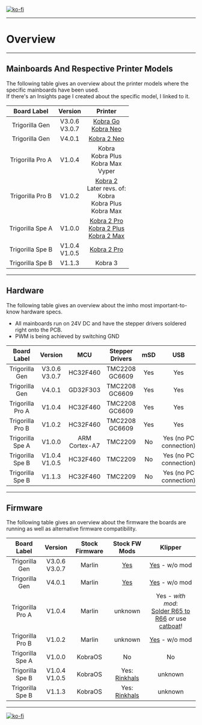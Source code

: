 <link rel=”manifest” href=”docs/manifest.webmanifest”>

[![ko-fi](https://ko-fi.com/img/githubbutton_sm.svg)](https://ko-fi.com/U6U5NPB51)  

---  

# Overview  


---

## Mainboards And Respective Printer Models 

The following table gives an overview about the printer models where the specific mainboards have been used.  
If there's an Insights page I created about the specific model, I linked to it.   

| Board Label | Version | Printer |
|:-----------:|:-------:|:-------:|
| Trigorilla Gen | V3.0.6 <br> V3.0.7 | [Kobra Go](https://1coderookie.github.io/KobraGoNeoInsights/hardware/mainboard/#trigorilla-v_306-stock) <br> [Kobra Neo](https://1coderookie.github.io/KobraGoNeoInsights/hardware/mainboard/#trigorilla-v_306-stock) |
| Trigorilla Gen | V4.0.1 | [Kobra 2 Neo](https://1coderookie.github.io/Kobra2NeoInsights/hardware/mainboard/#trigorilla-v_401-stock) | 
| Trigorilla Pro A | V1.0.4 | Kobra <br> Kobra Plus <br> Kobra Max <br> Vyper | 
| Trigorilla Pro B | V1.0.2 | [Kobra 2](https://1coderookie.github.io/Kobra2Insights/hardware/mainboard/#trigorilla-pro-b-v_102-stock) <br> Later revs. of: <br> Kobra <br> Kobra Plus <br> Kobra Max | 
| Trigorilla Spe A | V1.0.0 | [Kobra 2 Pro](https://1coderookie.github.io/Kobra2ProInsights/hardware/mainboard/#trigorilla_spe_a_v100-stock) <br> [Kobra 2 Plus](https://1coderookie.github.io/Kobra2PlusInsights/hardware/mainboard/#trigorilla_spe_a_v100-stock) <br> [Kobra 2 Max](https://1coderookie.github.io/Kobra2MaxInsights/hardware/mainboard/#trigorilla_spe_a_v100-stock) | 
| Trigorilla Spe B | V1.0.4 <br> V1.0.5 | [Kobra 2 Pro](https://1coderookie.github.io/Kobra2ProInsights/hardware/mainboard/#trigorilla_spe_b_v10x-stock-new-revision) |
| Trigorilla Spe B | V1.1.3 | Kobra 3 | 

---

## Hardware

The following table gives an overview about the imho most important-to-know hardware specs.  

- All mainboards run on 24V DC and have the stepper drivers soldered right onto the PCB.  
- PWM is being achieved by switching GND 

| Board Label | Version | MCU | Stepper Drivers | mSD | USB | WiFi | 
|:-----------:|:-------:|:---:|:---------------:|:---:|:---:|:----:|
| Trigorilla Gen | V3.0.6 <br> V3.0.7 |  HC32F460 | TMC2208 <br> GC6609 | Yes | Yes | No |
| Trigorilla Gen | V4.0.1 | GD32F303 | TMC2208 <br> GC6609 |  Yes | Yes | No |
| Trigorilla Pro A | V1.0.4 | HC32F460 | TMC2208 <br> GC6609 |  Yes | Yes | No |
| Trigorilla Pro B | V1.0.2 | HC32F460 | TMC2208 <br> GC6609 |  Yes | Yes | No |
| Trigorilla Spe A | V1.0.0 | ARM Cortex-A7 | TMC2209 |  No | Yes (no PC connection) | Yes |
| Trigorilla Spe B | V1.0.4 <br> V1.0.5 | HC32F460 | TMC2209 |  No | Yes (no PC connection) | Yes |
| Trigorilla Spe B | V1.1.3 | HC32F460 | TMC2209 | No | Yes (no PC connection) | Yes |

---

## Firmware

The following table gives an overview about the firmware the boards are running as well as alternative firmware compatibility.  


| Board Label | Version | Stock Firmware | Stock FW Mods | Klipper |
|:-----------:|:-------:|:--------------:|:-------:|:-------------:|
| Trigorilla Gen | V3.0.6 <br> V3.0.7 | Marlin | [Yes](https://1coderookie.github.io/KobraGoNeoInsights/firmware/fw_marlin/#mods) | [Yes](https://github.com/1coderookie/Klipper4KobraGoNeo) - w/o mod |
| Trigorilla Gen | V4.0.1 | Marlin | [Yes](https://1coderookie.github.io/Kobra2NeoInsights/firmware/fw_marlin/#mods) | [Yes](https://github.com/1coderookie/Klipper4Kobra2series/tree/main/Kobra2Neo) - w/o mod |  
| Trigorilla Pro A | V1.0.4 | Marlin | unknown | Yes - *with mod*: <br> [Solder R65 to R66](type_pro.md#important-notes-on-klipper) *or* use [catboat](https://github.com/printers-for-people/catboat)! |
| Trigorilla Pro B | V1.0.2 | Marlin | unknown | [Yes](https://github.com/1coderookie/Klipper4Kobra2series/tree/main/Kobra2) - w/o mod |
| Trigorilla Spe A | V1.0.0 | KobraOS | No | No |
| Trigorilla Spe B | V1.0.4 <br> V1.0.5 | KobraOS | Yes: [Rinkhals](https://github.com/jbatonnet/Rinkhals) | unknown | 
| Trigorilla Spe B | V1.1.3 |KobraOS | Yes: [Rinkhals](https://github.com/jbatonnet/Rinkhals) | unknown | 

---

[![ko-fi](https://ko-fi.com/img/githubbutton_sm.svg)](https://ko-fi.com/U6U5NPB51)  
 
